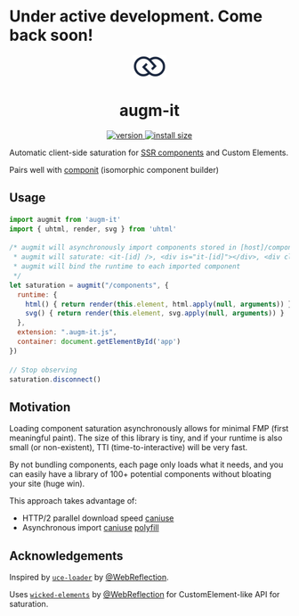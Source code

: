 # Under active development. Come back soon!

<div align="center">
  <img src="https://github.com/augm-dev/augm-it/raw/master/augm.png" alt="augm logo" width="60" />
</div>

<h1 align="center">augm-it</h1>
<div align="center">
  <a href="https://npmjs.org/package/augm-it">
    <img src="https://badgen.now.sh/npm/v/augm-it" alt="version" />
  </a>
  <a href="https://bundlephobia.com/result?p=augm-it">
    <img src="https://img.badgesize.io/augm-dev/augm-it/master/min.js?compression=brotli" alt="install size" />
  </a>
</div>

Automatic client-side saturation for [SSR components](https://github.com/MarshallCB/componit) and Custom Elements.

Pairs well with [componit](https://github.com/MarshallCB/componit) (isomorphic component builder)

## Usage

```js
import augmit from 'augm-it'
import { uhtml, render, svg } from 'uhtml'

/* augmit will asynchronously import components stored in [host]/components/[id].augm-it.js
 * augmit will saturate: <it-[id] />, <div is="it-[id]"></div>, <div class="it-[id]"></div> 
 * augmit will bind the runtime to each imported component
 */
let saturation = augmit("/components", {
  runtime: {
    html() { return render(this.element, html.apply(null, arguments)) },
    svg() { return render(this.element, svg.apply(null, arguments)) }
  },
  extension: ".augm-it.js",
  container: document.getElementById('app')
})

// Stop observing
saturation.disconnect()
```

## Motivation

Loading component saturation asynchronously allows for minimal FMP (first meaningful paint). The size of this library is tiny, and if your runtime is also small (or non-existent), TTI (time-to-interactive) will be very fast. 

By not bundling components, each page only loads what it needs, and you can easily have a library of 100+ potential components without bloating your site (huge win).

This approach takes advantage of:
- HTTP/2 parallel download speed [caniuse](https://caniuse.com/http2)
- Asynchronous import [caniuse](https://caniuse.com/es6-module-dynamic-import) [polyfill](https://github.com/GoogleChromeLabs/dynamic-import-polyfill)

## Acknowledgements

Inspired by [`uce-loader`](https://github.com/WebReflection/uce-loader) by [@WebReflection](https://github.com/WebReflection).

Uses [`wicked-elements`](https://github.com/WebReflection/wicked-elements) by [@WebReflection](https://github.com/WebReflection) for CustomElement-like API for saturation.